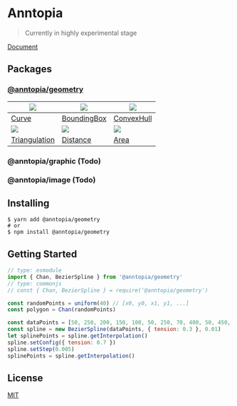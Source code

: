 # Anntopia

> Currently in highly experimental stage

[Document](https://yrq110.me/anntopia)

## Packages

### [@anntopia/geometry](packages/geometry/README.md)

| ![](https://cdn.jsdelivr.net/gh/yrq110/anntopia/assets/curve.png) | ![](https://cdn.jsdelivr.net/gh/yrq110/anntopia/assets/bbox.png) | ![](https://cdn.jsdelivr.net/gh/yrq110/anntopia/assets/convex.png) |
| ---- | --- | --- |
| [Curve](https://yrq110.me/anntopia/geometry/curve) | [BoundingBox](https://yrq110.me/anntopia/geometry/bounding-box) | [ConvexHull](https://yrq110.me/anntopia/geometry/convex-hull) |
| ![](https://cdn.jsdelivr.net/gh/yrq110/anntopia/assets/triangulation.png) | ![](https://cdn.jsdelivr.net/gh/yrq110/anntopia/assets/distance.png) | ![](https://cdn.jsdelivr.net/gh/yrq110/anntopia/assets/area.png) |
| [Triangulation](https://yrq110.me/anntopia/geometry/triangulation) | [Distance](https://yrq110.me/anntopia/geometry/distance) | [Area](https://yrq110.me/anntopia/geometry/area) |

### @anntopia/graphic (Todo)
### @anntopia/image (Todo)

## Installing

```shell
$ yarn add @anntopia/geometry
# or
$ npm install @anntopia/geometry
```

## Getting Started

```js
// type: esmodule
import { Chan, BezierSpline } from '@anntopia/geometry'
// type: commonjs
// const { Chan, BezierSpline } = require('@anntopia/geometry')

const randomPoints = uniform(40) // [x0, y0, x1, y1, ...]
const polygon = Chan(randomPoints)

const dataPoints = [50, 250, 200, 150, 100, 50, 250, 70, 400, 50, 450, 250]
const spline = new BezierSpline(dataPoints, { tension: 0.3 }, 0.01)
let splinePoints = spline.getInterpolation()
spline.setConfig({ tension: 0.7 })
spline.setStep(0.005)
splinePoints = spline.getInterpolation()
```

## License

[MIT](http://opensource.org/licenses/MIT)
